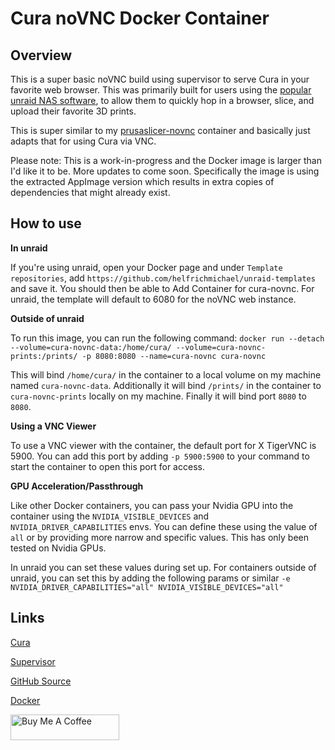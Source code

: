 # Cura noVNC Docker Container

## Overview

This is a super basic noVNC build using supervisor to serve Cura in your favorite web browser. This was primarily built for users using the [popular unraid NAS software](https://unraid.net), to allow them to quickly hop in a browser, slice, and upload their favorite 3D prints. 

This is super similar to my [prusaslicer-novnc](https://github.com/helfrichmichael/prusaslicer-novnc) container and basically just adapts that for using Cura via VNC.

Please note: This is a work-in-progress and the Docker image is larger than I'd like it to be. More updates to come soon. Specifically the image is using the extracted AppImage version which results in extra copies of dependencies that might already exist.

## How to use

**In unraid**

If you're using unraid, open your Docker page and under `Template repositories`, add `https://github.com/helfrichmichael/unraid-templates` and save it. You should then be able to Add Container for cura-novnc. For unraid, the template will default to 6080 for the noVNC web instance.

**Outside of unraid**

To run this image, you can run the following command: `docker run --detach --volume=cura-novnc-data:/home/cura/ --volume=cura-novnc-prints:/prints/ -p 8080:8080 --name=cura-novnc cura-novnc`

This will bind `/home/cura/` in the container to a local volume on my machine named `cura-novnc-data`. Additionally it will bind `/prints/` in the container to `cura-novnc-prints` locally on my machine. Finally it will bind port `8080` to `8080`.

**Using a VNC Viewer**

To use a VNC viewer with the container, the default port for X TigerVNC is 5900. You can add this port by adding `-p 5900:5900` to your command to start the container to open this port for access.


**GPU Acceleration/Passthrough**

Like other Docker containers, you can pass your Nvidia GPU into the container using the `NVIDIA_VISIBLE_DEVICES` and `NVIDIA_DRIVER_CAPABILITIES` envs. You can define these using the value of `all` or by providing more narrow and specific values. This has only been tested on Nvidia GPUs.

In unraid you can set these values during set up. For containers outside of unraid, you can set this by adding the following params or similar  `-e NVIDIA_DRIVER_CAPABILITIES="all" NVIDIA_VISIBLE_DEVICES="all"`


## Links

[Cura](https://github.com/Ultimaker/Cura)

[Supervisor](http://supervisord.org/)

[GitHub Source](https://github.com/helfrichmichael/cura-novnc)

[Docker](https://hub.docker.com/r/mikeah/cura-novnc)

<a href="https://www.buymeacoffee.com/helfrichmichael" target="_blank"><img src="https://cdn.buymeacoffee.com/buttons/default-orange.png" alt="Buy Me A Coffee" height="41" width="174"></a>